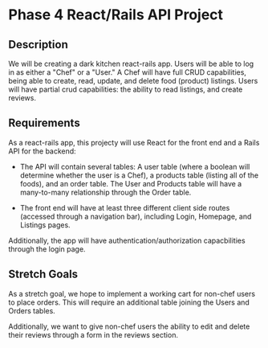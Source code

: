 # Phase 4 React/Rails API Project

## Description

We will be creating a dark kitchen react-rails app. Users will be able to log in as either a "Chef" or a "User." A Chef will have full CRUD capabilities, being able to create, read, update, and delete food (product) listings. Users will have partial crud capabilities: the ability to read listings, and create reviews. 

## Requirements

As a react-rails app, this projecty will use React for the front end and a Rails API for the backend:

- The API will contain several tables: A user table (where a boolean will determine whether the user is a Chef), a products table (listing all of the foods), and an order table. The User and Products table will have a many-to-many relationship through the Order table. 

- The front end will have at least three different client side routes (accessed through a navigation bar), including Login, Homepage, and Listings pages. 

Additionally, the app will have authentication/authorization capacbilities through the login page. 

## Stretch Goals
As a stretch goal, we hope to implement a working cart for non-chef users to place orders. This will require an additional table joining the Users and Orders tables. 

Additionally, we want to give non-chef users the ability to edit and delete their reviews through a form in the reviews section. 


